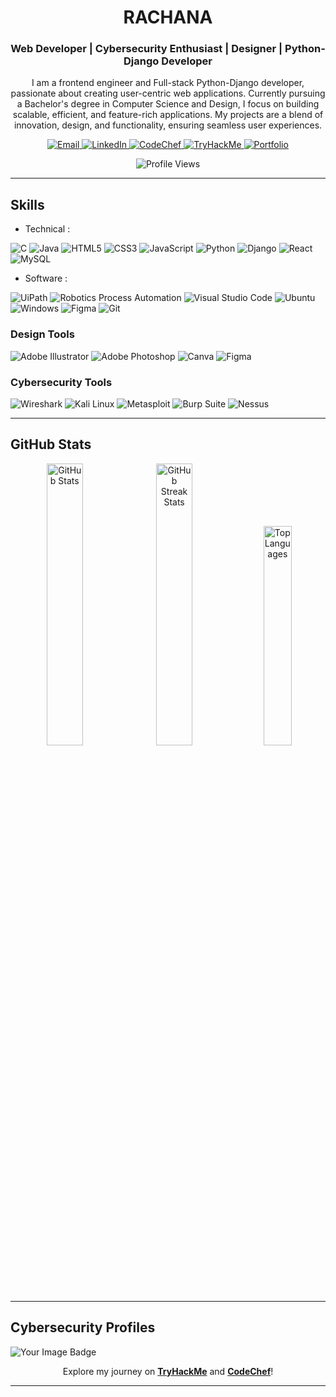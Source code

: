 <h1 align="center">RACHANA</h1>
<h3 align="center">Web Developer | Cybersecurity Enthusiast |  Designer | Python-Django Developer</h3>

<p align="center">
  I am a frontend engineer and Full-stack Python-Django developer, passionate about creating user-centric web applications. Currently pursuing a Bachelor's degree in Computer Science and Design, I focus on building scalable, efficient, and feature-rich applications. My projects are a blend of innovation, design, and functionality, ensuring seamless user experiences.
</p>

<div align="center">
  <a href="mailto:4al21cg043@gmail.com">
    <img src="https://img.shields.io/badge/Email-4al21cg043@gmail.com-orange" alt="Email">
  </a>
  <a href="https://www.linkedin.com/in/rachana-acharya-81390422a/">
    <img src="https://img.shields.io/badge/LinkedIn-Rachana-yellow" alt="LinkedIn">
  </a>
  <a href="https://www.codechef.com/users/rachanaacharya">
    <img src="https://img.shields.io/badge/CodeChef-rachanaacharya-purple" alt="CodeChef">
  </a>
  <a href="https://tryhackme.com/p/Acchu99">
    <img src="https://img.shields.io/badge/TryHackMe-Acchu99-green" alt="TryHackMe">
  </a>
  <a href="https://rachanaacharya.netlify.app/">
    <img src="https://img.shields.io/badge/Portfolio-rachanaacharya.netlify.app-blue" alt="Portfolio">
  </a>
  <p>
    <img src="https://komarev.com/ghpvc/?username=Rachu9&label=Profile%20views&color=0e75b6&style=flat" alt="Profile Views" />
  </p>
</div>

---

          
  ## Skills

- Technical :
  
![C](https://img.shields.io/badge/c-%2300599C.svg?style=for-the-badge&logo=c&logoColor=white) ![Java](https://img.shields.io/badge/java-%23ED8B00.svg?style=for-the-badge&logo=java&logoColor=white) ![HTML5](https://img.shields.io/badge/html5-%23E34F26.svg?style=for-the-badge&logo=html5&logoColor=white) ![CSS3](https://img.shields.io/badge/css3-%23777BB4.svg?style=for-the-badge&logo=css3&logoColor=white) ![JavaScript](https://img.shields.io/badge/javascript-%23323330.svg?style=for-the-badge&logo=javascript&logoColor=%23F7DF1E) ![Python](https://img.shields.io/badge/python-3670A0?style=for-the-badge&logo=python&logoColor=ffdd54) ![Django](https://img.shields.io/badge/django-%23092E20.svg?style=for-the-badge&logo=django&logoColor=white) ![React](https://img.shields.io/badge/react-%2320232a.svg?style=for-the-badge&logo=react&logoColor=%2361DAFB) ![MySQL](https://img.shields.io/badge/mysql-%2300f.svg?style=for-the-badge&logo=mysql&logoColor=white)



- Software :

![UiPath](https://img.shields.io/badge/Uipath-%2320232a.svg?style=for-the-badge&logo=UiPath&logoColor=white)
![Robotics Process Automation](https://img.shields.io/badge/RPA-%23ED8B00.svg?style=for-the-badge&logo=RPA&logoColor=white)
![Visual Studio Code](https://img.shields.io/badge/Visual%20Studio%20Code-0078d7.svg?style=for-the-badge&logo=visual-studio-code&logoColor=white)
![Ubuntu](https://img.shields.io/badge/Ubuntu-E95420?style=for-the-badge&logo=ubuntu&logoColor=white)
![Windows](https://img.shields.io/badge/Windows-0078D6?style=for-the-badge&logo=windows&logoColor=white)
![Figma](https://img.shields.io/badge/Figma-%23039BE5.svg?style=for-the-badge&logo=Figma)
![Git](https://img.shields.io/badge/git-%23F05033.svg?style=for-the-badge&logo=git&logoColor=white)


### Design Tools  
![Adobe Illustrator](https://img.shields.io/badge/adobe%20illustrator-%23FF9A00.svg?style=for-the-badge&logo=adobe-illustrator&logoColor=white) ![Adobe Photoshop](https://img.shields.io/badge/adobe%20photoshop-%2331A8FF.svg?style=for-the-badge&logo=adobe-photoshop&logoColor=white) ![Canva](https://img.shields.io/badge/canva-%2300C4CC.svg?style=for-the-badge&logo=canva&logoColor=white) ![Figma](https://img.shields.io/badge/figma-%2308A0E9.svg?style=for-the-badge&logo=figma&logoColor=white)



### Cybersecurity Tools  
![Wireshark](https://img.shields.io/badge/wireshark-%23000000.svg?style=for-the-badge&logo=wireshark&logoColor=white) ![Kali Linux](https://img.shields.io/badge/kali%20linux-%23000000.svg?style=for-the-badge&logo=kali-linux&logoColor=white) ![Metasploit](https://img.shields.io/badge/metasploit-%23000000.svg?style=for-the-badge&logo=metasploit&logoColor=white) ![Burp Suite](https://img.shields.io/badge/burp%20suite-%23000000.svg?style=for-the-badge&logo=burp-suite&logoColor=white) ![Nessus](https://img.shields.io/badge/nessus-%23000000.svg?style=for-the-badge&logo=nessus&logoColor=white)


 

---

## GitHub Stats

<div align="center">
  <img src="https://github-readme-stats.vercel.app/api?username=Rachu9&show_icons=true&locale=en&theme=tokyonight" alt="GitHub Stats" style="display:inline-block; width:34%" />
  <img src="https://github-readme-streak-stats.herokuapp.com/?user=Rachu9&theme=tokyonight" alt="GitHub Streak Stats" style="display:inline-block; width:34%" />
  <img src="https://github-readme-stats.vercel.app/api/top-langs/?username=Rachu9&layout=compact&theme=tokyonight" alt="Top Languages" style="display:inline-block; width:30%" />
</div>



---

## Cybersecurity Profiles
<img src="https://tryhackme-badges.s3.amazonaws.com/RachuAcharya.png" alt="Your Image Badge" />

<p align="center">Explore my journey on <a href="https://tryhackme.com/p/Acchu99"><strong>TryHackMe</strong></a> and <a href="https://www.codechef.com/users/rachanaacharya"><strong>CodeChef</strong></a>!</p>

---

